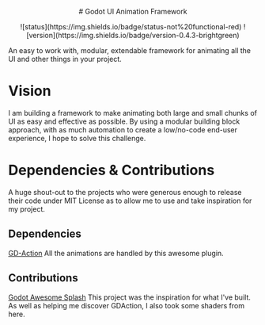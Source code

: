 <p align="center">
# Godot UI Animation Framework
</p>
<p align="center">
    ![status](https://img.shields.io/badge/status-not%20functional-red)
    ![version](https://img.shields.io/badge/version-0.4.3-brightgreen)
</p>
An easy to work with, modular, extendable framework for animating all the UI and other things in your project.

# Vision
I am building a framework to make animating both large and small chunks of UI as easy and effective as possible. By using a modular building block approach, with as much automation to create a low/no-code end-user experience, I hope to solve this challenge.

# Dependencies & Contributions
A huge shout-out to the projects who were generous enough to release their code under MIT License as to allow me to use and take inspiration for my project.
## Dependencies
[GD-Action](https://github.com/duongvituan/godot-action-animation-framework)
All the animations are handled by this awesome plugin.
## Contributions
[Godot Awesome Splash](https://github.com/duongvituan/godot-awesome-splash)
This project was the inspiration for what I've built. As well as helping me discover GDAction, I also took some shaders from here.